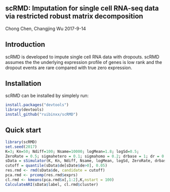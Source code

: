 ## scRMD: Imputation for single cell RNA-seq data via restricted robust matrix decomposition
Chong Chen, Changjing Wu 2017-9-14

## Introduction
scRMD is developed to impute single cell RNA data with dropouts. scRMD assumes the the underlying
expression profile of genes is low rank and the dropout events are rare compared with true zero expression.

## Installation
scRMD can be installed by simplely run:

``` r
install.packages("devtools")         
library(devtools)           
install_github("ruibinxx/scRMD")
```

## Quick start

``` r
library(scRMD)
set.seed(2017)
K=3; Kn=50; Ndiff=100; Nsame=10000; logMean=1.8; logSd=0.5; 
ZeroRate = 0.5; sigmahetero = 0.1; sigmahomo = 0.2; drbase = 1; dr = 0.2;
sData = sSimulator(K, Kn, Ndiff, Nsame, logMean, logSd, ZeroRate, drbase, dr, sigmahomo, sigmahetero, type = "cluster")
cutoff = quantile(sData$de[sDate$de>0], 0.05)
res.rmd <- rmd(sData$de, candidate = cutoff)
pca.rmd <- prcomp(res.rmd$exprs)
cl.rmd <- kmeans(pca.rmd$x[,1:2],K,nstart = 100)
CalculateARI(sData$label, cl.rmd$cluster)
```
